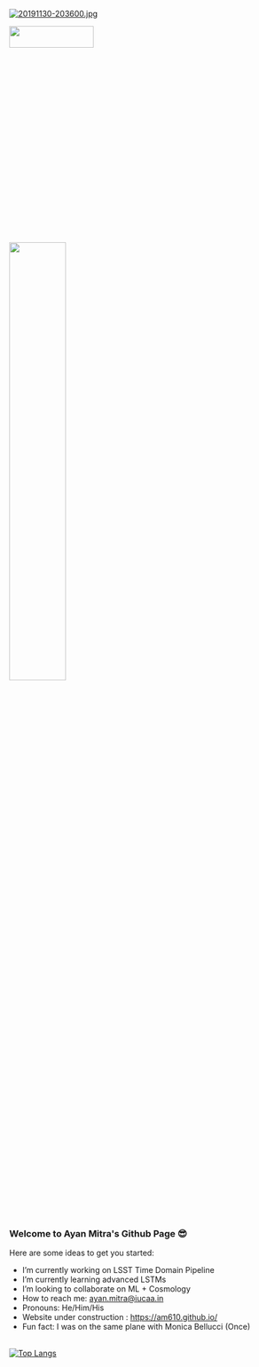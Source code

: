 [![20191130-203600.jpg](https://i.postimg.cc/bwvTSjsh/20191130-203600.jpg)](https://postimg.cc/KRdLCwPq)
<div class='container'>
<img style="height: 10%; width: 55%;" class="img" src="https://github-readme-stats.vercel.app/api?username=am610&show_icons=true&theme=blue-green" />
&nbsp;
&nbsp;
<img style="height: auto; width: 45%;" class="img" src="https://github-readme-streak-stats.herokuapp.com?user=am610&theme=blue-green&langs_count=8&layout=compact" /></div></div>

### Welcome to Ayan Mitra's Github Page 😎

Here are some ideas to get you started:
-  I’m currently working on LSST Time Domain Pipeline
-  I’m currently learning advanced LSTMs
-  I’m looking to collaborate on ML + Cosmology
-  How to reach me: ayan.mitra@iucaa.in
-  Pronouns: He/Him/His
-  Website under construction : https://am610.github.io/
-  Fun fact: I was on the same plane with Monica Bellucci (Once) <br><br>


[![Top Langs](https://github-readme-stats.vercel.app/api/top-langs/?username=am610&layout=compact)](https://github.com/am610/github-readme-stats)
